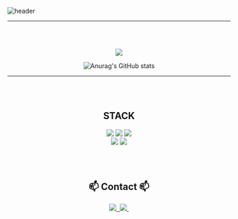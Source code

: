 <!--타이틀 부분-->
![header](https://capsule-render.vercel.app/api?type=waving&color=timeGradient&text=Welcome%20to%20Jinhong's%20GitHub%20&animation=twinkling&fontSize=35&fontAlignY=40&fontAlign=70&height=250)

---

<br><br>

<div align="center"><a href="https://hits.seeyoufarm.com"><img src="https://hits.seeyoufarm.com/api/count/incr/badge.svg?url=https%3A%2F%2Fgithub.com%2Fhonge1122%2Fhit-counter&count_bg=%23E8BDEE&title_bg=%23555555&icon=&icon_color=%23E7E7E7&title=hits&edge_flat=false"/></a> </div>
<div align="center">
<!-- ![Anurag's GitHub stats](https://github-readme-stats.vercel.app/api?username=jangjinhong&show_icons=true&bg_color=00000000) -->
<!-- ![Anurag's GitHub stats](https://github-readme-stats.vercel.app/api?username=jangjinhong&show_icons=true&theme=radical) -->

![Anurag's GitHub stats](https://github-readme-stats.vercel.app/api?username=jangjinhong&show_icons=true&bg_color=30,e96443,904e95&title_color=fff&text_color=fff)
</div>

---

<br><br>
<div align="center"> <h2> STACK </h2>
<img src="https://img.shields.io/badge/Java-007396?style=for-the-badge&logo=Java&logoColor=white"> 
    <img src="https://img.shields.io/badge/Spring Boot-6DB33F?style=for-the-badge&logo=spring boot&logoColor=white"> 
    <!--<img src="https://img.shields.io/badge/Gradle-02303A?style=for-the-badge&logo=gradle&logoColor=white"> -->
    <img src="https://img.shields.io/badge/mysql-4479A1?style=for-the-badge&logo=mysql&logoColor=white"> 
<br>
    <img src="https://img.shields.io/badge/python-3776AB?style=flat-square&logo=python&logoColor=white"> 
<img src="https://img.shields.io/badge/bootstrap-7952B3?style=flat-square&logo=bootstrap&logoColor=white">
</div>

<br><br>

<div align="center"> <h2 align="center">📫 Contact 📫</h2>
  <a href="https://velog.io/@jangintech">
    <img src="https://img.shields.io/badge/Velog-1EBC8F?style=for-the-badge&logo=velog&logoColor=white" />&nbsp
	  
  </a>
  <a href="mailto:honge1122@naver.com">
    <img
      src="https://img.shields.io/badge/honge1122@naver.com-D14836?style=for-the-badge&logo=naver&logoColor=white"/>&nbsp
  </a>
</div>

